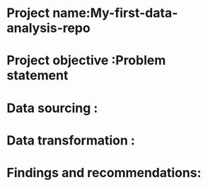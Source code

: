 # Project name:My-first-data-analysis-repo

    
# Project objective :Problem statement 


    
# Data sourcing :


   
# Data transformation :



   
# Findings and recommendations:






